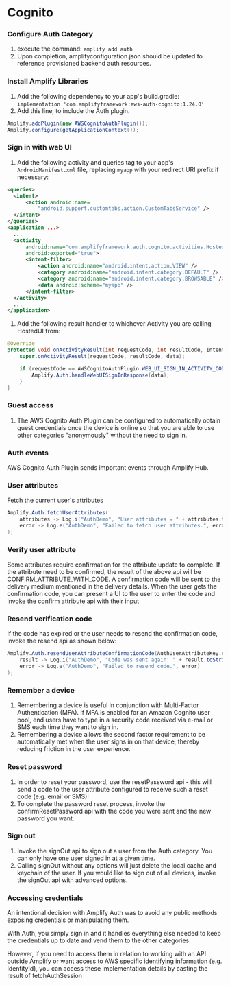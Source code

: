 #  Cognito


### Configure Auth Category

1. execute the command: `amplify add auth`
1. Upon completion, amplifyconfiguration.json should be updated to reference provisioned backend auth resources.

### Install Amplify Libraries

1. Add the following dependency to your app's build.gradle: `implementation 'com.amplifyframework:aws-auth-cognito:1.24.0'`
1. Add this line, to include the Auth plugin.

```java
Amplify.addPlugin(new AWSCognitoAuthPlugin());
Amplify.configure(getApplicationContext());
```

### Sign in with web UI

1. Add the following activity and queries tag to your app's `AndroidManifest.xml` file, replacing `myapp` with your redirect URI prefix if necessary:

```xml
<queries>
  <intent>
      <action android:name=
          "android.support.customtabs.action.CustomTabsService" />
  </intent>
</queries>
<application ...>
  ...
  <activity
      android:name="com.amplifyframework.auth.cognito.activities.HostedUIRedirectActivity"
      android:exported="true">
      <intent-filter>
          <action android:name="android.intent.action.VIEW" />
          <category android:name="android.intent.category.DEFAULT" />
          <category android:name="android.intent.category.BROWSABLE" />
          <data android:scheme="myapp" />
      </intent-filter>
  </activity>
  ...
</application>
```

1. Add the following result handler to whichever Activity you are calling HostedUI from:

```java
@Override
protected void onActivityResult(int requestCode, int resultCode, Intent data) {
    super.onActivityResult(requestCode, resultCode, data);

    if (requestCode == AWSCognitoAuthPlugin.WEB_UI_SIGN_IN_ACTIVITY_CODE) {
        Amplify.Auth.handleWebUISignInResponse(data);
    }
}
```

### Guest access

1. The AWS Cognito Auth Plugin can be configured to automatically obtain guest credentials once the device is online so that you are able to use other categories "anonymously" without the need to sign in.

### Auth events

AWS Cognito Auth Plugin sends important events through Amplify Hub.

### User attributes

Fetch the current user's attributes

```java
Amplify.Auth.fetchUserAttributes(
    attributes -> Log.i("AuthDemo", "User attributes = " + attributes.toString()),
    error -> Log.e("AuthDemo", "Failed to fetch user attributes.", error)
);
```

### Verify user attribute

Some attributes require confirmation for the attribute update to complete. If the attribute need to be confirmed, the result of the above api will be CONFIRM_ATTRIBUTE_WITH_CODE. A confirmation code will be sent to the delivery medium mentioned in the delivery details. When the user gets the confirmation code, you can present a UI to the user to enter the code and invoke the confirm attribute api with their input

### Resend verification code

If the code has expired or the user needs to resend the confirmation code, invoke the resend api as shown below:

```java
Amplify.Auth.resendUserAttributeConfirmationCode(AuthUserAttributeKey.email(),
    result -> Log.i("AuthDemo", "Code was sent again: " + result.toString()),
    error -> Log.e("AuthDemo", "Failed to resend code.", error)
);
```

### Remember a device

1. Remembering a device is useful in conjunction with Multi-Factor Authentication (MFA). If MFA is enabled for an Amazon Cognito user pool, end users have to type in a security code received via e-mail or SMS each time they want to sign in.
1. Remembering a device allows the second factor requirement to be automatically met when the user signs in on that device, thereby reducing friction in the user experience.

### Reset password

1. In order to reset your password, use the resetPassword api - this will send a code to the user attribute configured to receive such a reset code (e.g. email or SMS):
1. To complete the password reset process, invoke the confirmResetPassword api with the code you were sent and the new password you want.

### Sign out

1. Invoke the signOut api to sign out a user from the Auth category. You can only have one user signed in at a given time.
1. Calling signOut without any options will just delete the local cache and keychain of the user. If you would like to sign out of all devices, invoke the signOut api with advanced options.

### Accessing credentials

An intentional decision with Amplify Auth was to avoid any public methods exposing credentials or manipulating them.

With Auth, you simply sign in and it handles everything else needed to keep the credentials up to date and vend them to the other categories.

However, if you need to access them in relation to working with an API outside Amplify or want access to AWS specific identifying information (e.g. IdentityId), you can access these implementation details by casting the result of fetchAuthSession